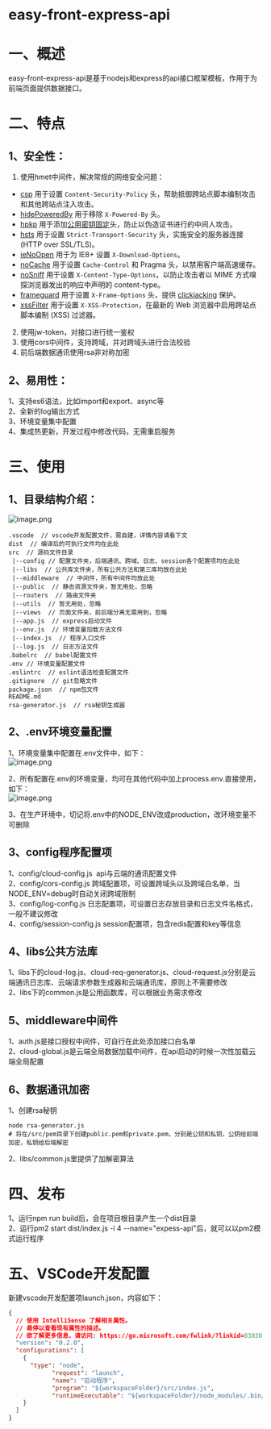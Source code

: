 # easy-front-express-api

<a name="O8p0G"></a>
# 一、概述
easy-front-express-api是基于nodejs和express的api接口框架模板，作用于为前端页面提供数据接口。

<a name="xlIgq"></a>
# 二、特点
<a name="Z9rdm"></a>
## 1、安全性：

1. 使用hmet中间件，解决常规的网络安全问题：
  - [csp](https://github.com/helmetjs/csp) 用于设置 `Content-Security-Policy` 头，帮助抵御跨站点脚本编制攻击和其他跨站点注入攻击。
  - [hidePoweredBy](https://github.com/helmetjs/hide-powered-by) 用于移除 `X-Powered-By` 头。
  - [hpkp](https://github.com/helmetjs/hpkp) 用于添加[公用密钥固定](https://developer.mozilla.org/en-US/docs/Web/Security/Public_Key_Pinning)头，防止以伪造证书进行的中间人攻击。
  - [hsts](https://github.com/helmetjs/hsts) 用于设置 `Strict-Transport-Security` 头，实施安全的服务器连接 (HTTP over SSL/TLS)。
  - [ieNoOpen](https://github.com/helmetjs/ienoopen) 用于为 IE8+ 设置 `X-Download-Options`。
  - [noCache](https://github.com/helmetjs/nocache) 用于设置 `Cache-Control` 和 Pragma 头，以禁用客户端高速缓存。
  - [noSniff](https://github.com/helmetjs/dont-sniff-mimetype) 用于设置 `X-Content-Type-Options`，以防止攻击者以 MIME 方式嗅探浏览器发出的响应中声明的 content-type。
  - [frameguard](https://github.com/helmetjs/frameguard) 用于设置 `X-Frame-Options` 头，提供 [clickjacking](https://www.owasp.org/index.php/Clickjacking) 保护。
  - [xssFilter](https://github.com/helmetjs/x-xss-protection) 用于设置 `X-XSS-Protection`，在最新的 Web 浏览器中启用跨站点脚本编制 (XSS) 过滤器。
2. 使用jw-token，对接口进行统一鉴权
2. 使用cors中间件，支持跨域，并对跨域头进行合法校验
2. 前后端数据通讯使用rsa非对称加密

<a name="6cnSi"></a>
## 2、易用性：
1、支持es6语法，比如import和export、async等<br />2、全新的log输出方式<br />3、环境变量集中配置<br />4、集成热更新，开发过程中修改代码，无需重启服务


<a name="W4Sdy"></a>
# 三、使用
<a name="tnxSp"></a>
## 1、目录结构介绍：
![image.png](https://cdn.nlark.com/yuque/0/2019/png/146103/1559205767570-8e1a50d9-0d59-4641-924a-c92fcfa1f979.png#align=left&display=inline&height=505&name=image.png&originHeight=509&originWidth=256&size=31847&status=done&width=254)

```
.vscode  // vscode开发配置文件，需自建，详情内容请看下文
dist  // 编译后的可执行文件均在此处
src  // 源码文件目录
 |--config // 配置文件夹，后端通讯、跨域、日志、session各个配置项均在此处
 |--libs  // 公共库文件夹，所有公共方法和第三库均放在此处
 |--middleware  // 中间件，所有中间件均放此处
 |--public  // 静态资源文件夹，暂无用处，忽略
 |--routers  // 路由文件夹
 |--utils  // 暂无用处，忽略
 |--views  // 页面文件夹，前后端分离无需用到，忽略
 |--app.js  // express启动文件
 |--env.js  // 环境变量加载方法文件
 |--index.js  // 程序入口文件
 |--log.js  // 日志方法文件
.babelrc  // babel配置文件
.env // 环境变量配置文件
.eslintrc  // eslint语法检查配置文件
.gitignore  // git忽略文件
package.json  // npm包文件
README.md
rsa-generator.js  // rsa秘钥生成器
```

<a name="8m96G"></a>
## 2、.env环境变量配置
1、环境变量集中配置在.env文件中，如下：<br />![image.png](https://cdn.nlark.com/yuque/0/2019/png/146103/1559207180284-63bc0942-ca59-4e18-be92-7d1b33dd9dbc.png#align=left&display=inline&height=330&name=image.png&originHeight=330&originWidth=603&size=44266&status=done&width=603)

2、所有配置在.env的环境变量，均可在其他代码中加上process.env.直接使用，如下：<br />![image.png](https://cdn.nlark.com/yuque/0/2019/png/146103/1559207297304-c3b8e254-6e34-46cf-b01c-330ed7896608.png#align=left&display=inline&height=274&name=image.png&originHeight=274&originWidth=716&size=74375&status=done&width=716)

3、在生产环境中，切记将.env中的NODE_ENV改成production，改环境变量不可删除

<a name="iJIfH"></a>
## 3、config程序配置项
1、config/cloud-config.js  api与云端的通讯配置文件<br />2、config/cors-config.js 跨域配置项，可设置跨域头以及跨域白名单，当NODE_ENV=debug时自动关闭跨域限制<br />3、config/log-config.js 日志配置项，可设置日志存放目录和日志文件名格式，一般不建议修改<br />4、config/session-config.js session配置项，包含redis配置和key等信息

<a name="aIoDn"></a>
## 4、libs公共方法库
1、libs下的cloud-log.js、cloud-req-generator.js、cloud-request.js分别是云端通讯日志库、云端请求参数生成器和云端通讯库，原则上不需要修改<br />2、libs下的common.js是公用函数库，可以根据业务需求修改

<a name="SR9mW"></a>
## 5、middleware中间件
1、auth.js是接口授权中间件，可自行在此处添加接口白名单<br />2、cloud-global.js是云端全局数据加载中间件，在api启动的时候一次性加载云端全局配置

<a name="lUtjV"></a>
## 6、数据通讯加密
1、创建rsa秘钥

```shell
node rsa-generator.js
# 将在/src/pem目录下创建public.pem和private.pem，分别是公钥和私钥，公钥给前端加密，私钥给后端解密
```

2、libs/common.js里提供了加解密算法

<a name="hqBzp"></a>
# 四、发布
1、运行npm run build后，会在项目根目录产生一个dist目录<br />2、运行pm2 start dist/index.js -i 4 --name="expess-api"后，就可以以pm2模式运行程序

<a name="c6xRC"></a>
# 五、VSCode开发配置
新建vscode开发配置项launch.json，内容如下：

```json
{
  // 使用 IntelliSense 了解相关属性。 
  // 悬停以查看现有属性的描述。
  // 欲了解更多信息，请访问: https://go.microsoft.com/fwlink/?linkid=830387
  "version": "0.2.0",
  "configurations": [
    {
      "type": "node",
            "request": "launch",
            "name": "启动程序",
            "program": "${workspaceFolder}/src/index.js",
            "runtimeExecutable": "${workspaceFolder}/node_modules/.bin/babel-node"
    }
  ]
}
```

